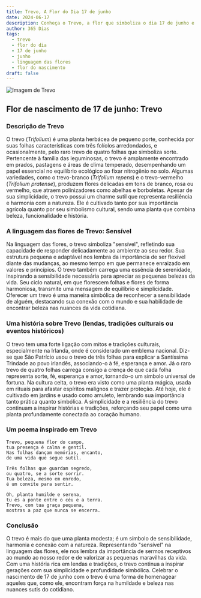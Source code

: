 ```yaml
---
title: Trevo, A Flor do Dia 17 de junho
date: 2024-06-17
description: Conheça o Trevo, a flor que simboliza o dia 17 de junho e seu significado 'Sensível'. Explore a beleza e o simbolismo desta flor encantadora.
author: 365 Dias
tags:
  - trevo
  - flor do dia
  - 17 de junho
  - junho
  - linguagem das flores
  - flor do nascimento
draft: false
---
```


![Imagem de Trevo](https://cdn.pixabay.com/photo/2018/05/25/22/58/klee-3430247_640.jpg#center)


## Flor de nascimento de 17 de junho: Trevo

### Descrição de Trevo

O trevo (_Trifolium_) é uma planta herbácea de pequeno porte, conhecida por suas folhas características com três folíolos arredondados, e ocasionalmente, pelo raro trevo de quatro folhas que simboliza sorte. Pertencente à família das leguminosas, o trevo é amplamente encontrado em prados, pastagens e áreas de clima temperado, desempenhando um papel essencial no equilíbrio ecológico ao fixar nitrogênio no solo. Algumas variedades, como o trevo-branco (_Trifolium repens_) e o trevo-vermelho (_Trifolium pratense_), produzem flores delicadas em tons de branco, rosa ou vermelho, que atraem polinizadores como abelhas e borboletas. Apesar de sua simplicidade, o trevo possui um charme sutil que representa resiliência e harmonia com a natureza. Ele é cultivado tanto por sua importância agrícola quanto por seu simbolismo cultural, sendo uma planta que combina beleza, funcionalidade e história.

### A linguagem das flores de Trevo: Sensível

Na linguagem das flores, o trevo simboliza "sensível", refletindo sua capacidade de responder delicadamente ao ambiente ao seu redor. Sua estrutura pequena e adaptável nos lembra da importância de ser flexível diante das mudanças, ao mesmo tempo em que permanece enraizado em valores e princípios. O trevo também carrega uma essência de serenidade, inspirando a sensibilidade necessária para apreciar as pequenas belezas da vida. Seu ciclo natural, em que florescem folhas e flores de forma harmoniosa, transmite uma mensagem de equilíbrio e simplicidade. Oferecer um trevo é uma maneira simbólica de reconhecer a sensibilidade de alguém, destacando sua conexão com o mundo e sua habilidade de encontrar beleza nas nuances da vida cotidiana.

### Uma história sobre Trevo (lendas, tradições culturais ou eventos históricos)

O trevo tem uma forte ligação com mitos e tradições culturais, especialmente na Irlanda, onde é considerado um emblema nacional. Diz-se que São Patrício usou o trevo de três folhas para explicar a Santíssima Trindade ao povo irlandês, associando-o à fé, esperança e amor. Já o raro trevo de quatro folhas carrega consigo a crença de que cada folha representa sorte, fé, esperança e amor, tornando-o um símbolo universal de fortuna. Na cultura celta, o trevo era visto como uma planta mágica, usada em rituais para afastar espíritos malignos e trazer proteção. Até hoje, ele é cultivado em jardins e usado como amuleto, lembrando sua importância tanto prática quanto simbólica. A simplicidade e a resiliência do trevo continuam a inspirar histórias e tradições, reforçando seu papel como uma planta profundamente conectada ao coração humano.

### Um poema inspirado em Trevo

```
Trevo, pequena flor do campo,  
tua presença é calma e gentil.  
Nas folhas dançam memórias, encanto,  
de uma vida que segue sutil.  

Três folhas que guardam segredo,  
ou quatro, se a sorte sorrir.  
Tua beleza, mesmo em enredo,  
é um convite para sentir.  

Oh, planta humilde e serena,  
tu és a ponte entre o céu e a terra.  
Trevo, com tua graça pequena,  
mostras a paz que nunca se encerra.  
```

### Conclusão

O trevo é mais do que uma planta modesta; é um símbolo de sensibilidade, harmonia e conexão com a natureza. Representando "sensível" na linguagem das flores, ele nos lembra da importância de sermos receptivos ao mundo ao nosso redor e de valorizar as pequenas maravilhas da vida. Com uma história rica em lendas e tradições, o trevo continua a inspirar gerações com sua simplicidade e profundidade simbólica. Celebrar o nascimento de 17 de junho com o trevo é uma forma de homenagear aqueles que, como ele, encontram força na humildade e beleza nas nuances sutis do cotidiano.